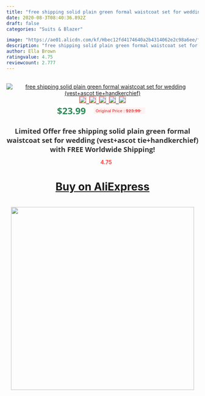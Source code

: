 ```yaml
---
title: "free shipping solid plain green formal waistcoat set for wedding (vest+ascot tie+handkerchief)"
date: 2020-08-3T08:40:36.892Z
draft: false
categories: "Suits & Blazer"

image: "https://ae01.alicdn.com/kf/Hbec12fd4174640a2b4314062e2c98a6ee/free-shipping-solid-plain-green-formal-waistcoat-set-for-wedding-vest-ascot-tie-handkerchief-.jpg"
description: "free shipping solid plain green formal waistcoat set for wedding (vest+ascot tie+handkerchief)"
author: Ella Brown
ratingvalue: 4.75
reviewcount: 2.777
---
```

<br>
<div style="text-align: center;">
<a href="https://s.click.aliexpress.com/e/_AlzlM1" target="_blank" rel="nofollow noopener noreferrer"><img alt="free shipping solid plain green formal waistcoat set for wedding (vest+ascot tie+handkerchief)" class="magnifier-image" src="https://ae01.alicdn.com/kf/Hbec12fd4174640a2b4314062e2c98a6ee/free-shipping-solid-plain-green-formal-waistcoat-set-for-wedding-vest-ascot-tie-handkerchief-.jpg_640x640.jpg">
<br>
<img style="border:1px solid salmon" src="https://ae01.alicdn.com/kf/Hbec12fd4174640a2b4314062e2c98a6ee/free-shipping-solid-plain-green-formal-waistcoat-set-for-wedding-vest-ascot-tie-handkerchief-.jpg_120x120.jpg">&nbsp;&nbsp;<img style="border:1px solid salmon" src="_120x120.jpg">&nbsp;&nbsp;<img style="border:1px solid salmon" src="_120x120.jpg">&nbsp;&nbsp;<img style="border:1px solid salmon" src="_120x120.jpg">&nbsp;&nbsp;<img style="border:1px solid salmon" src="_120x120.jpg"></a></div><br0>
<div style="text-align: center;"><span style="background-color: white; border: 0px; box-sizing: border-box; color: seagreen; display: inline-block; font-family: &quot;open sans&quot; , &quot;arial&quot; , &quot;helvetica&quot; , sans-serif , &quot;heiti&quot;; font-size: 24px; font-stretch: inherit; font-weight: 700; line-height: inherit; margin: 0px 10px 0px 0px; padding: 0px; vertical-align: middle;">$23.99 </span>
<span style="background: rgb(255 , 241 , 241); border-radius: 3px; border: 0px; box-sizing: border-box; color: #ff4747; display: inline-block; font-family: inherit; font-size: 12px; font-stretch: inherit; font-style: inherit; font-variant: inherit; font-weight: 600; line-height: inherit; margin: 0px; padding: 2px 5px; transform: scale(0.9); vertical-align: middle;">Original Price : <b style="text-decoration: line-through;">$23.99 </b> &nbsp;&nbsp;</span></div>
<h1 style="color: #333333; display: inline-block; font-family: &quot;open sans&quot; , &quot;arial&quot; , &quot;helvetica&quot; , sans-serif , &quot;heiti&quot;; font-size: 18px; font-stretch: inherit; font-weight: 700; text-align: center;">Limited Offer free shipping solid plain green formal waistcoat set for wedding (vest+ascot tie+handkerchief) with FREE Worldwide Shipping!</h1>
<div style="color: #ff4747; text-align: center;">
<img src="https://4.bp.blogspot.com/-M0ZcTcb-5uY/XleCXlxnR4I/AAAAAAAAAEc/OrjgMkXV1oMQFaCRZj5HQwOCBcu3w1FegCPcBGAYYCw/s1600/star.png" style="height: 15px;">&nbsp;<b>4.75</b></div>
<div class="button_cont" align="center"><a class="buynow_a" href="https://s.click.aliexpress.com/e/_AlzlM1" target="_blank" rel="nofollow noopener noreferrer"><H1>Buy on AliExpress</H1></a></div><br>
<div class="separator" style="clear: both; text-align: center;">
<img src="https://lh3.googleusercontent.com/-pTy5HemUv9M/XlePHvY0dAI/AAAAAAAAAE4/0nX5iRUoIWY8eMW9Dpxeirr157OZliDIgCLcBGAsYHQ/s1600/badge.gif" width="480">
</div>
